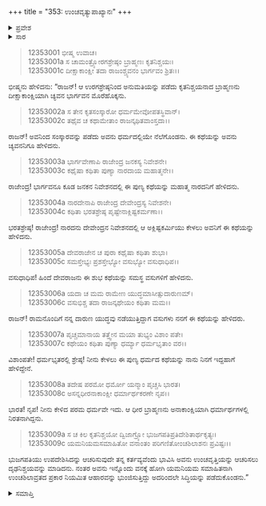 +++
title = "353: ಉಂಚವೃತ್ಯುಪಾಖ್ಯಾನಃ"
+++

<details><summary>ಪ್ರವೇಶ</summary>


।।   ಓಂ ಓಂ ನಮೋ ನಾರಾಯಣಾಯ।।   ಶ್ರೀ ವೇದವ್ಯಾಸಾಯ ನಮಃ ।।

ಶ್ರೀ ಕೃಷ್ಣದ್ವೈಪಾಯನ ವೇದವ್ಯಾಸ ವಿರಚಿತ  

**ಶ್ರೀ ಮಹಾಭಾರತ**

**ಶಾಂತಿ ಪರ್ವ**

**ಮೋಕ್ಷಧರ್ಮ ಪರ್ವ**

**ಅಧ್ಯಾಯ 353**


</details>

<details><summary>ಸಾರ</summary>

ನಾಗರಾಜನಿಂದ ಬೀಳ್ಕೊಂಡ ಬ್ರಾಹ್ಮಣನು ಚ್ಯವನ ಮಹರ್ಷಿಯಿಂದ ಉಂಛವೃತ್ತಿಯ ದೀಕ್ಷೆಯನ್ನು ಪಡೆದು ಸಾಧನಪರಾಯಣನಾಗುವುದು ಮತ್ತು ಉಂಚವೃತ್ಯುಪಾಖ್ಯಾನದ ಸಮಾಪ್ತಿ (1-9).


</details>

> 12353001 ಭೀಷ್ಮ ಉವಾಚ।   
12353001a ಸ ಚಾಮಂತ್ರ್ಯೋರಗಶ್ರೇಷ್ಠಂ ಬ್ರಾಹ್ಮಣಃ ಕೃತನಿಶ್ಚಯಃ।  
12353001c ದೀಕ್ಷಾಕಾಂಕ್ಷೀ ತದಾ ರಾಜಂಶ್ಚ್ಯವನಂ ಭಾರ್ಗವಂ ಶ್ರಿತಃ।।

ಭೀಷ್ಮನು ಹೇಳಿದನು: “ರಾಜನ್! ಆ ಉರಗಶ್ರೇಷ್ಠನಿಂದ ಅನುಮತಿಯನ್ನು ಪಡೆದು ಕೃತನಿಶ್ಚಯನಾದ ಬ್ರಾಹ್ಮಣನು ದೀಕ್ಷಾಕಾಂಕ್ಷಿಯಾಗಿ ಚ್ಯವನ ಭಾರ್ಗವನ ಮೊರೆಹೊಕ್ಕನು.

> 12353002a ಸ ತೇನ ಕೃತಸಂಸ್ಕಾರೋ ಧರ್ಮಮೇವೋಪತಸ್ಥಿವಾನ್।  
12353002c ತಥೈವ ಚ ಕಥಾಮೇತಾಂ ರಾಜನ್ಕಥಿತವಾಂಸ್ತದಾ।।

ರಾಜನ್! ಅವನಿಂದ ಸಂಸ್ಕಾರವನ್ನು ಪಡೆದು ಅವನು ಧರ್ಮದಲ್ಲಿಯೇ ನೆಲೆಗೊಂಡನು. ಈ ಕಥೆಯನ್ನು ಅವನು ಚ್ಯವನನಿಗೂ ಹೇಳಿದನು.

> 12353003a ಭಾರ್ಗವೇಣಾಪಿ ರಾಜೇಂದ್ರ ಜನಕಸ್ಯ ನಿವೇಶನೇ।  
12353003c ಕಥೈಷಾ ಕಥಿತಾ ಪುಣ್ಯಾ ನಾರದಾಯ ಮಹಾತ್ಮನೇ।।

ರಾಜೇಂದ್ರ! ಭಾರ್ಗವನೂ ಕೂಡ ಜನಕನ ನಿವೇಶನದಲ್ಲಿ ಈ ಪುಣ್ಯ ಕಥೆಯನ್ನು ಮಹಾತ್ಮ ನಾರದನಿಗೆ ಹೇಳಿದನು.

> 12353004a ನಾರದೇನಾಪಿ ರಾಜೇಂದ್ರ ದೇವೇಂದ್ರಸ್ಯ ನಿವೇಶನೇ।  
12353004c ಕಥಿತಾ ಭರತಶ್ರೇಷ್ಠ ಪೃಷ್ಟೇನಾಕ್ಲಿಷ್ಟಕರ್ಮಣಾ।।

ಭರತಶ್ರೇಷ್ಠ! ರಾಜೇಂದ್ರ! ನಾರದನು ದೇವೇಂದ್ರನ ನಿವೇಶನದಲ್ಲಿ ಆ ಅಕ್ಲಿಷ್ಟಕರ್ಮಿಯು ಕೇಳಲು ಅವನಿಗೆ ಈ ಕಥೆಯನ್ನು ಹೇಳಿದನು.

> 12353005a ದೇವರಾಜೇನ ಚ ಪುರಾ ಕಥೈಷಾ ಕಥಿತಾ ಶುಭಾ।  
12353005c ಸಮಸ್ತೇಭ್ಯಃ ಪ್ರಶಸ್ತೇಭ್ಯೋ ವಸುಭ್ಯೋ ವಸುಧಾಧಿಪ।।

ವಸುಧಾಧಿಪ! ಹಿಂದೆ ದೇವರಾಜನು ಈ ಶುಭ ಕಥೆಯನ್ನು ಸಮಸ್ಥ ವಸುಗಳಿಗೆ ಹೇಳಿದನು.

> 12353006a ಯದಾ ಚ ಮಮ ರಾಮೇಣ ಯುದ್ಧಮಾಸೀತ್ಸುದಾರುಣಮ್।  
12353006c ವಸುಭಿಶ್ಚ ತದಾ ರಾಜನ್ಕಥೇಯಂ ಕಥಿತಾ ಮಮ।।

ರಾಜನ್! ರಾಮನೊಂದಿಗೆ ನನ್ನ ದಾರುಣ ಯುದ್ಧವು ನಡೆಯುತ್ತಿದ್ದಾಗ ವಸುಗಳು ನನಗೆ ಈ ಕಥೆಯನ್ನು ಹೇಳಿದರು.

> 12353007a ಪೃಚ್ಚಮಾನಾಯ ತತ್ತ್ವೇನ ಮಯಾ ತುಭ್ಯಂ ವಿಶಾಂ ಪತೇ।  
12353007c ಕಥೇಯಂ ಕಥಿತಾ ಪುಣ್ಯಾ ಧರ್ಮ್ಯಾ ಧರ್ಮಭೃತಾಂ ವರ।।

ವಿಶಾಂಪತೇ! ಧರ್ಮಭೃತರಲ್ಲಿ ಶ್ರೇಷ್ಠ! ನೀನು ಕೇಳಲು ಈ ಪುಣ್ಯ ಧರ್ಮದ ಕಥೆಯನ್ನು ನಾನು ನಿನಗೆ ಇದ್ದಹಾಗೆ ಹೇಳಿದ್ದೇನೆ.

> 12353008a ತದೇಷ ಪರಮೋ ಧರ್ಮೋ ಯನ್ಮಾಂ ಪೃಚ್ಚಸಿ ಭಾರತ।  
12353008c ಅಸನ್ನಧೀರನಾಕಾಂಕ್ಷೀ ಧರ್ಮಾರ್ಥಕರಣೇ ನೃಪ।।

ಭಾರತ! ನೃಪ! ನೀನು ಕೇಳಿದ ಪರಮ ಧರ್ಮವೇ ಇದು. ಆ ಧೀರ ಬ್ರಾಹ್ಮಣನು ಅನಾಕಾಂಕ್ಷಿಯಾಗಿ ಧರ್ಮಾರ್ಥಗಳಲ್ಲಿ ನಿರತನಾಗಿದ್ದನು.

> 12353009a ಸ ಚ ಕಿಲ ಕೃತನಿಶ್ಚಯೋ ದ್ವಿಜಾಗ್ರ್ಯೋ
       ಭುಜಗಪತಿಪ್ರತಿದೇಶಿತಾರ್ಥಕೃತ್ಯಃ।  
> 12353009c ಯಮನಿಯಮಸಮಾಹಿತೋ ವನಾಂತಂ
       ಪರಿಗಣಿತೋಂಚಶಿಲಾಶನಃ ಪ್ರವಿಷ್ಟಃ।।  

ಭುಜಗಪತಿಯು ಉಪದೇಶಿಸಿದನ್ನು ಆಚರಿಸುವುದೇ ತನ್ನ ಕರ್ತವ್ಯವೆಂದು ಭಾವಿಸಿ ಅವನು ಉಂಚವೃತ್ತಿಯನ್ನು ಆಚರಿಸಲು ದೃಢನಿಶ್ಚಯವನ್ನು ಮಾಡಿದನು. ನಂತರ ಅವನು ಇನ್ನೊಂದು ವನಕ್ಕೆ ಹೋಗಿ ಯಮನಿಯಮ ಸಮಾಹಿತನಾಗಿ ಉಂಚಶಿಲಾವ್ರತದ ಪ್ರಕಾರ ನಿಯಮಿತ ಆಹಾರವನ್ನು ಭುಂಜಿಸುತ್ತಿದ್ದು ಅದರಿಂದಲೇ ಸಿದ್ಧಿಯನ್ನು ಪಡೆದುಕೊಂಡನು.”


<details><summary>ಸಮಾಪ್ತಿ</summary>
ಇತಿ ಶ್ರೀಮಹಾಭಾರತೇ ಶಾಂತಿ ಪರ್ವಣಿ ಮೋಕ್ಷಧರ್ಮ ಪರ್ವಣಿ ಉಂಚವೃತ್ಯುಪಾಖ್ಯಾನೇ ತ್ರಿಪಂಚಾಶದಧಿಕತ್ರಿಶತತಮೋಽಧ್ಯಾಯಃ।।  
ಇದು ಶ್ರೀಮಹಾಭಾರತದಲ್ಲಿ ಶಾಂತಿ ಪರ್ವದಲ್ಲಿ ಮೋಕ್ಷಧರ್ಮ ಪರ್ವದಲ್ಲಿ ಉಂಚವೃತ್ಯುಪಾಖ್ಯಾನ ಎನ್ನುವ ಮುನ್ನೂರಾಐವತ್ಮೂರನೇ ಅಧ್ಯಾಯವು.  
ಇತಿ ಶ್ರೀ ಮಹಾಭಾರತೇ ಶಾಂತಿ ಪರ್ವಣಿ ಮೋಕ್ಷಧರ್ಮ ಪರ್ವಃ।  
ಇದು ಶ್ರೀ ಮಹಾಭಾರತದಲ್ಲಿ ಶಾಂತಿ ಪರ್ವದಲ್ಲಿ ಮೋಕ್ಷಧರ್ಮ ಪರ್ವವು।  
ಇತಿ ಶ್ರೀ ಮಹಾಭಾರತೇ ಶಾಂತಿ ಪರ್ವಃ।।  
ಇದು ಶ್ರೀ ಮಹಾಭಾರತದಲ್ಲಿ ಶಾಂತಿ ಪರ್ವವು।।  
ಇದೂವರೆಗಿನ ಒಟ್ಟು ಮಹಾಪರ್ವಗಳು – 12/18, ಉಪಪರ್ವಗಳು-86/100, ಅಧ್ಯಾಯಗಳು-1681/1995, ಶ್ಲೋಕಗಳು-62873/73784.


</details>
